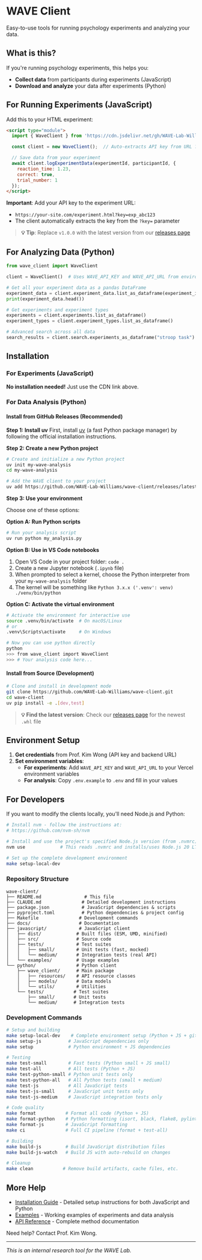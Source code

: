 # WAVE Client

Easy-to-use tools for running psychology experiments and analyzing your data.

## What is this?

If you're running psychology experiments, this helps you:
- **Collect data** from participants during experiments (JavaScript)
- **Download and analyze** your data after experiments (Python)

## For Running Experiments (JavaScript)

Add this to your HTML experiment:

```html
<script type="module">
  import { WaveClient } from 'https://cdn.jsdelivr.net/gh/WAVE-Lab-Williams/wave-client@v1.0.0/javascript/dist/wave-client.esm.js';

  const client = new WaveClient();  // Auto-extracts API key from URL ?key=exp_abc123

  // Save data from your experiment
  await client.logExperimentData(experimentId, participantId, {
    reaction_time: 1.23,
    correct: true,
    trial_number: 1
  });
</script>
```

**Important**: Add your API key to the experiment URL:
- `https://your-site.com/experiment.html?key=exp_abc123`
- The client automatically extracts the key from the `?key=` parameter

> **💡 Tip**: Replace `v1.0.0` with the latest version from our [releases page](https://github.com/WAVE-Lab-Williams/wave-client/releases)

## For Analyzing Data (Python)

```python
from wave_client import WaveClient

client = WaveClient()  # Uses WAVE_API_KEY and WAVE_API_URL from environment

# Get all your experiment data as a pandas DataFrame
experiment_data = client.experiment_data.list_as_dataframe(experiment_id=123)
print(experiment_data.head())

# Get experiments and experiment types
experiments = client.experiments.list_as_dataframe()
experiment_types = client.experiment_types.list_as_dataframe()

# Advanced search across all data
search_results = client.search.experiments_as_dataframe("stroop task")
```

## Installation

### For Experiments (JavaScript)
**No installation needed!** Just use the CDN link above.

### For Data Analysis (Python)

#### Install from GitHub Releases (Recommended)

**Step 1: Install uv**
First, install [uv](https://docs.astral.sh/uv/getting-started/installation/#installing-uv) (a fast Python package manager) by following the official installation instructions.

**Step 2: Create a new Python project**
```bash
# Create and initialize a new Python project
uv init my-wave-analysis
cd my-wave-analysis

# Add the WAVE client to your project
uv add https://github.com/WAVE-Lab-Williams/wave-client/releases/latest/download/wave_client-1.0.0-py3-none-any.whl
```

**Step 3: Use your environment**

Choose one of these options:

**Option A: Run Python scripts**
```bash
# Run your analysis script
uv run python my_analysis.py
```

**Option B: Use in VS Code notebooks**
1. Open VS Code in your project folder: `code .`
2. Create a new Jupyter notebook (`.ipynb` file)
3. When prompted to select a kernel, choose the Python interpreter from your `my-wave-analysis` folder
4. The kernel will be something like `Python 3.x.x ('.venv': venv) ./venv/bin/python`

**Option C: Activate the virtual environment**
```bash
# Activate the environment for interactive use
source .venv/bin/activate  # On macOS/Linux
# or
.venv\Scripts\activate     # On Windows

# Now you can use python directly
python
>>> from wave_client import WaveClient
>>> # Your analysis code here...
```

#### Install from Source (Development)
```bash
# Clone and install in development mode
git clone https://github.com/WAVE-Lab-Williams/wave-client.git
cd wave-client
uv pip install -e .[dev,test]
```

> **💡 Find the latest version**: Check our [releases page](https://github.com/WAVE-Lab-Williams/wave-client/releases) for the newest `.whl` file

## Environment Setup

1. **Get credentials** from Prof. Kim Wong (API key and backend URL)
2. **Set environment variables**:
   - **For experiments**: Add `WAVE_API_KEY` and `WAVE_API_URL` to your Vercel environment variables
   - **For analysis**: Copy `.env.example` to `.env` and fill in your values

## For Developers

If you want to modify the clients locally, you'll need Node.js and Python:

```bash
# Install nvm - follow the instructions at:
# https://github.com/nvm-sh/nvm

# Install and use the project's specified Node.js version (from .nvmrc)
nvm use             # This reads .nvmrc and installs/uses Node.js 20 LTS

# Set up the complete development environment
make setup-local-dev
```

### Repository Structure

```
wave-client/
├── README.md                # This file
├── CLAUDE.md               # Detailed development instructions
├── package.json            # JavaScript dependencies & scripts
├── pyproject.toml          # Python dependencies & project config
├── Makefile               # Development commands
├── docs/                  # Documentation
├── javascript/            # JavaScript client
│   ├── dist/             # Built files (ESM, UMD, minified)
│   ├── src/              # Source code
│   ├── tests/            # Test suites
│   │   ├── small/        # Unit tests (fast, mocked)
│   │   └── medium/       # Integration tests (real API)
│   └── examples/         # Usage examples
└── python/               # Python client  
    ├── wave_client/      # Main package
    │   ├── resources/    # API resource classes
    │   ├── models/       # Data models
    │   └── utils/        # Utilities
    └── tests/           # Test suites
        ├── small/       # Unit tests
        └── medium/      # Integration tests
```

### Development Commands

```bash
# Setup and building
make setup-local-dev    # Complete environment setup (Python + JS + git hooks)
make setup-js          # JavaScript dependencies only
make setup             # Python environment + JS dependencies

# Testing
make test-small        # Fast tests (Python small + JS small)
make test-all          # All tests (Python + JS)
make test-python-small # Python unit tests only
make test-python-all   # All Python tests (small + medium)
make test-js           # All JavaScript tests
make test-js-small     # JavaScript unit tests only
make test-js-medium    # JavaScript integration tests only

# Code quality
make format           # Format all code (Python + JS)
make format-python    # Python formatting (isort, black, flake8, pylint)
make format-js        # JavaScript formatting
make ci               # Full CI pipeline (format + test-all)

# Building
make build-js         # Build JavaScript distribution files
make build-js-watch   # Build JS with auto-rebuild on changes

# Cleanup
make clean           # Remove build artifacts, cache files, etc.
```

## More Help

- [Installation Guide](docs/installation.md) - Detailed setup instructions for both JavaScript and Python
- [Examples](docs/examples.md) - Working examples of experiments and data analysis
- [API Reference](docs/api-reference.md) - Complete method documentation

Need help? Contact Prof. Kim Wong.

---

*This is an internal research tool for the WAVE Lab.*
